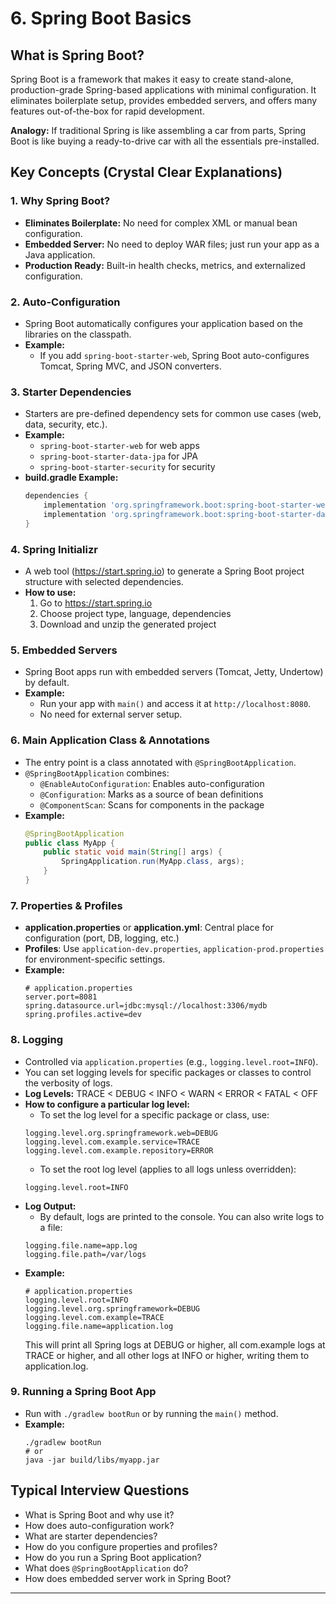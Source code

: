 # 6. Spring Boot Basics

## What is Spring Boot?
Spring Boot is a framework that makes it easy to create stand-alone, production-grade Spring-based applications with minimal configuration. It eliminates boilerplate setup, provides embedded servers, and offers many features out-of-the-box for rapid development.

**Analogy:**
If traditional Spring is like assembling a car from parts, Spring Boot is like buying a ready-to-drive car with all the essentials pre-installed.

## Key Concepts (Crystal Clear Explanations)

### 1. Why Spring Boot?
- **Eliminates Boilerplate:** No need for complex XML or manual bean configuration.
- **Embedded Server:** No need to deploy WAR files; just run your app as a Java application.
- **Production Ready:** Built-in health checks, metrics, and externalized configuration.

### 2. Auto-Configuration
- Spring Boot automatically configures your application based on the libraries on the classpath.
- **Example:**
    - If you add `spring-boot-starter-web`, Spring Boot auto-configures Tomcat, Spring MVC, and JSON converters.

### 3. Starter Dependencies
- Starters are pre-defined dependency sets for common use cases (web, data, security, etc.).
- **Example:**
    - `spring-boot-starter-web` for web apps
    - `spring-boot-starter-data-jpa` for JPA
    - `spring-boot-starter-security` for security
- **build.gradle Example:**
    ```groovy
    dependencies {
        implementation 'org.springframework.boot:spring-boot-starter-web'
        implementation 'org.springframework.boot:spring-boot-starter-data-jpa'
    }
    ```

### 4. Spring Initializr
- A web tool (https://start.spring.io) to generate a Spring Boot project structure with selected dependencies.
- **How to use:**
    1. Go to https://start.spring.io
    2. Choose project type, language, dependencies
    3. Download and unzip the generated project

### 5. Embedded Servers
- Spring Boot apps run with embedded servers (Tomcat, Jetty, Undertow) by default.
- **Example:**
    - Run your app with `main()` and access it at `http://localhost:8080`.
    - No need for external server setup.

### 6. Main Application Class & Annotations
- The entry point is a class annotated with `@SpringBootApplication`.
- `@SpringBootApplication` combines:
    - `@EnableAutoConfiguration`: Enables auto-configuration
    - `@Configuration`: Marks as a source of bean definitions
    - `@ComponentScan`: Scans for components in the package
- **Example:**
    ```java
    @SpringBootApplication
    public class MyApp {
        public static void main(String[] args) {
            SpringApplication.run(MyApp.class, args);
        }
    }
    ```

### 7. Properties & Profiles
- **application.properties** or **application.yml**: Central place for configuration (port, DB, logging, etc.)
- **Profiles**: Use `application-dev.properties`, `application-prod.properties` for environment-specific settings.
- **Example:**
    ```properties
    # application.properties
    server.port=8081
    spring.datasource.url=jdbc:mysql://localhost:3306/mydb
    spring.profiles.active=dev
    ```

### 8. Logging
- Controlled via `application.properties` (e.g., `logging.level.root=INFO`).
- You can set logging levels for specific packages or classes to control the verbosity of logs.
- **Log Levels:** TRACE < DEBUG < INFO < WARN < ERROR < FATAL < OFF
- **How to configure a particular log level:**
    - To set the log level for a specific package or class, use:
    ```properties
    logging.level.org.springframework.web=DEBUG
    logging.level.com.example.service=TRACE
    logging.level.com.example.repository=ERROR
    ```
    - To set the root log level (applies to all logs unless overridden):
    ```properties
    logging.level.root=INFO
    ```
- **Log Output:**
    - By default, logs are printed to the console. You can also write logs to a file:
    ```properties
    logging.file.name=app.log
    logging.file.path=/var/logs
    ```
- **Example:**
    ```properties
    # application.properties
    logging.level.root=INFO
    logging.level.org.springframework=DEBUG
    logging.level.com.example=TRACE
    logging.file.name=application.log
    ```
    This will print all Spring logs at DEBUG or higher, all com.example logs at TRACE or higher, and all other logs at INFO or higher, writing them to application.log.

### 9. Running a Spring Boot App
- Run with `./gradlew bootRun` or by running the `main()` method.
- **Example:**
    ```shell
    ./gradlew bootRun
    # or
    java -jar build/libs/myapp.jar
    ```

## Typical Interview Questions
- What is Spring Boot and why use it?
- How does auto-configuration work?
- What are starter dependencies?
- How do you configure properties and profiles?
- How do you run a Spring Boot application?
- What does `@SpringBootApplication` do?
- How does embedded server work in Spring Boot?

---
